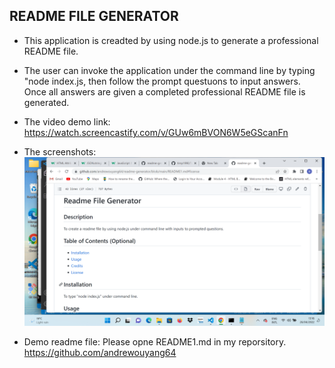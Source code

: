 ## README FILE GENERATOR ##

- This application is creadted by using node.js to generate a professional README file.

- The user can invoke the application under the command line by typing "node index.js,
then follow the prompt questuons to input answers. Once all answers are given a completed
professional README file is generated.

- The video demo link: https://watch.screencastify.com/v/GUw6mBVON6W5eGScanFn

- The screenshots: ![Screenshot](assets/images/screenshot.png)

- Demo readme file: Please opne README1.md in my reporsitory. https://github.com/andrewouyang64